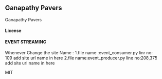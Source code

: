 ## Ganapathy Pavers

Ganapathy Pavers

#### License

#### EVENT STREAMING
  Whenever Change the site Name :
    1.file name :event_consumer.py 
      linr no: 109
      add site url name in here
    2.file name:event_producer.py
      line no:208,375
      add site url name in here

MIT

